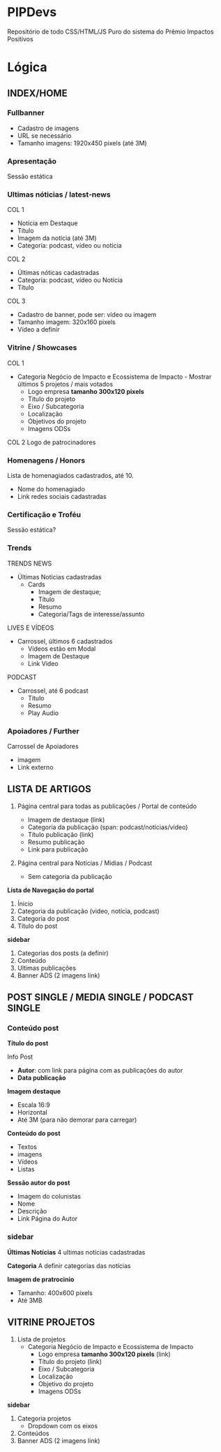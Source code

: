 # PIPDevs

Repositório de todo CSS/HTML/JS Puro do sistema do Prêmio Impactos Positivos

# Lógica
## INDEX/HOME

### Fullbanner
 - Cadastro de imagens
 - URL se necessário
 - Tamanho imagens: 1920x450 pixels (até 3M)

### Apresentação
Sessão estática

### Ultimas nóticias / latest-news
COL 1
- Notícia em Destaque
- Título
- Imagem da notícia (até 3M)
- Categoria: podcast, vídeo ou notícia

COL 2
- Últimas nóticas cadastradas
- Categoria: podcast, vídeo ou Notícia
- Título

COL 3
- Cadastro de banner, pode ser: vídeo ou imagem
- Tamanho imagem: 320x160 pixels
- Vídeo a definir

### Vitrine / Showcases

COL 1
- Categoria Negócio de Impacto e Ecossistema de Impacto - Mostrar últimos 5 projetos / mais votados
    - Logo empresa **tamanho 300x120 pixels**
    - Título do projeto
    - Eixo / Subcategoria
    - Localização
    - Objetivos do projeto
    - Imagens ODSs

COL 2
Logo de patrocinadores

### Homenagens / Honors

Lista de homenagiados cadastrados, até 10.
- Nome do homenagiado
- Link redes sociais cadastradas

### Certificação e Troféu

Sessão estática?

### Trends
TRENDS NEWS
- Últimas Notícias cadastradas
    - Cards
        - Imagem de destaque;
        - Título
        - Resumo
        - Categoria/Tags de interesse/assunto

LIVES E VÍDEOS
- Carrossel, últimos 6 cadastrados
    - Vídeos estão em Modal
    - Imagem de Destaque
    - Link Video

PODCAST
- Carrossel, até 6 podcast
    - Título
    - Resumo
    - Play Audio

### Apoiadores / Further

Carrossel de Apoiadores
- imagem
- Link externo
    

## LISTA DE ARTIGOS

1. Página central para todas as publicações / Portal de conteúdo
    - Imagem de destaque (link)
    - Categoria da publicação (span: podcast/notícias/vídeo)
    - Título publicação (link)
    - Resumo publicação
    - Link para publicação

2. Página central para Notícias / Midias / Podcast
    - Sem categoria da publicação

**Lista de Navegação do portal**
1. Ínicio
2. Categoria da publicação (video, notícia, podcast)
3. Categoria do post
4. Título do post

**sidebar**
1. Categorias dos posts (a definir)
2. Conteúdo
3. Ultimas publicações
4. Banner ADS (2 imagens link)



## POST SINGLE / MEDIA SINGLE / PODCAST SINGLE

### Conteúdo post
**Título do post**

Info Post
- **Autor**: com link para página com as publicações do autor
- **Data publicação**

**Imagem destaque**
- Escala 16:9
- Horizontal
- Até 3M (para não demorar para carregar)

**Conteúdo do post**
- Textos
- imagens
- Vídeos
- Listas

**Sessão autor do post**
- Imagem do colunistas
- Nome
- Descrição
- Link Página do Autor

### sidebar

**Últimas Notícias**
4 ultimas notícias cadastradas

**Categoria**
A definir categorias das notícias

**Imagem de pratrocinio**
- Tamanho: 400x600 pixels
- Até 3MB

## VITRINE PROJETOS
1. Lista de projetos
    - Categoria Negócio de Impacto e Ecossistema de Impacto
        - Logo empresa **tamanho 300x120 pixels** (link)
        - Título do projeto (link)
        - Eixo / Subcategoria
        - Localização
        - Objetivo do projeto
        - Imagens ODSs


**sidebar**
1. Categoria projetos
    - Dropdown com os eixos
2. Conteúdos
3. Banner ADS (2 imagens link)

